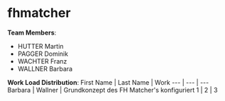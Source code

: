 # fhmatcher

**Team Members**:
- HUTTER Martin
- PAGGER Dominik
- WACHTER Franz
- WALLNER Barbara

**Work Load Distribution**:
First Name | Last Name | Work
--- | --- | ---
Barbara | Wallner | Grundkonzept des FH Matcher's konfiguriert
1 | 2 | 3
